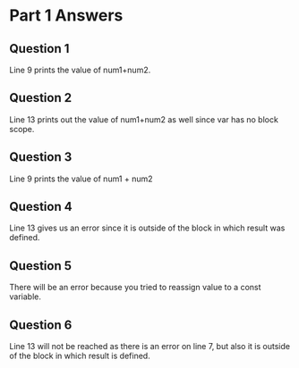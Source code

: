 # Part 1 Answers
## Question 1
Line 9 prints the value of num1+num2.
## Question 2
Line 13 prints out the value of num1+num2 as well since var has no block scope.
## Question 3
Line 9 prints the value of num1 + num2
## Question 4
Line 13 gives us an error since it is outside of the block in which result was defined.
## Question 5
There will be an error because you tried to reassign value to a const variable.
## Question 6
Line 13 will not be reached as there is an error on line 7, but also it is outside of the block in which result is defined.

